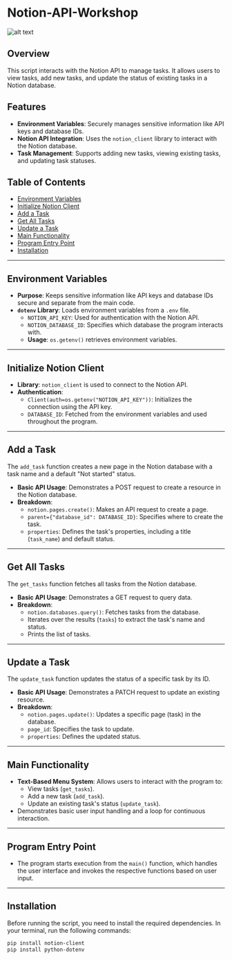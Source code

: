# Notion-API-Workshop
![alt text](https://www.daily.co/blog/authorizing-dailys-chrome-extension-beta-transcription-feature-with-notions-api/)

## Overview
This script interacts with the Notion API to manage tasks. It allows users to view tasks, add new tasks, and update the status of existing tasks in a Notion database.

## Features
- **Environment Variables**: Securely manages sensitive information like API keys and database IDs.
- **Notion API Integration**: Uses the `notion_client` library to interact with the Notion database.
- **Task Management**: Supports adding new tasks, viewing existing tasks, and updating task statuses.

## Table of Contents
- [Environment Variables](#environment-variables)
- [Initialize Notion Client](#initialize-notion-client)
- [Add a Task](#add-a-task)
- [Get All Tasks](#get-all-tasks)
- [Update a Task](#update-a-task)
- [Main Functionality](#main-functionality)
- [Program Entry Point](#program-entry-point)
- [Installation](#installation)

---

## Environment Variables
- **Purpose**: Keeps sensitive information like API keys and database IDs secure and separate from the main code.
- **`dotenv` Library**: Loads environment variables from a `.env` file.
    - `NOTION_API_KEY`: Used for authentication with the Notion API.
    - `NOTION_DATABASE_ID`: Specifies which database the program interacts with.
    - **Usage**: `os.getenv()` retrieves environment variables.

---

## Initialize Notion Client
- **Library**: `notion_client` is used to connect to the Notion API.
- **Authentication**: 
    - `Client(auth=os.getenv("NOTION_API_KEY"))`: Initializes the connection using the API key.
    - `DATABASE_ID`: Fetched from the environment variables and used throughout the program.

---

## Add a Task
The `add_task` function creates a new page in the Notion database with a task name and a default "Not started" status.
- **Basic API Usage**: Demonstrates a POST request to create a resource in the Notion database.
- **Breakdown**:
    - `notion.pages.create()`: Makes an API request to create a page.
    - `parent={"database_id": DATABASE_ID}`: Specifies where to create the task.
    - `properties`: Defines the task's properties, including a title (`task_name`) and default status.

---

## Get All Tasks
The `get_tasks` function fetches all tasks from the Notion database.
- **Basic API Usage**: Demonstrates a GET request to query data.
- **Breakdown**:
    - `notion.databases.query()`: Fetches tasks from the database.
    - Iterates over the results (`tasks`) to extract the task's name and status.
    - Prints the list of tasks.

---

## Update a Task
The `update_task` function updates the status of a specific task by its ID.
- **Basic API Usage**: Demonstrates a PATCH request to update an existing resource.
- **Breakdown**:
    - `notion.pages.update()`: Updates a specific page (task) in the database.
    - `page_id`: Specifies the task to update.
    - `properties`: Defines the updated status.

---

## Main Functionality
- **Text-Based Menu System**: Allows users to interact with the program to:
    - View tasks (`get_tasks`).
    - Add a new task (`add_task`).
    - Update an existing task's status (`update_task`).
- Demonstrates basic user input handling and a loop for continuous interaction.

---

## Program Entry Point
- The program starts execution from the `main()` function, which handles the user interface and invokes the respective functions based on user input.

---

## Installation
Before running the script, you need to install the required dependencies. In your terminal, run the following commands:

```bash
pip install notion-client
pip install python-dotenv
